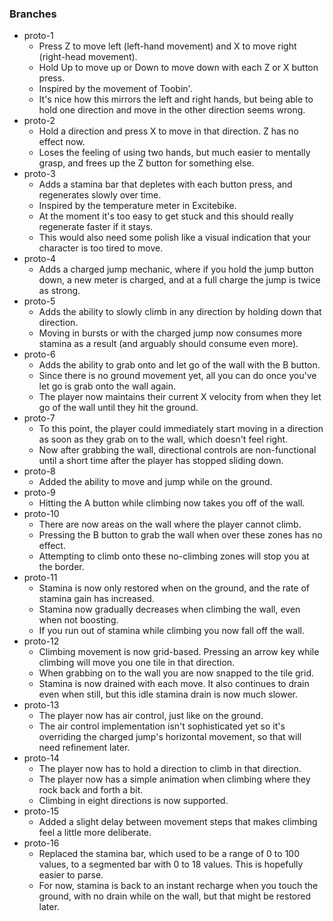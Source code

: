 ### Branches

- proto-1
  - Press Z to move left (left-hand movement) and X to move right (right-head movement).
  - Hold Up to move up or Down to move down with each Z or X button press.
  - Inspired by the movement of Toobin'.
  - It's nice how this mirrors the left and right hands, but being able to hold one direction and move in the other direction seems wrong.
- proto-2
  - Hold a direction and press X to move in that direction. Z has no effect now.
  - Loses the feeling of using two hands, but much easier to mentally grasp, and frees up the Z button for something else.
- proto-3
  - Adds a stamina bar that depletes with each button press, and regenerates slowly over time.
  - Inspired by the temperature meter in Excitebike.
  - At the moment it's too easy to get stuck and this should really regenerate faster if it stays.
  - This would also need some polish like a visual indication that your character is too tired to move.
- proto-4
  - Adds a charged jump mechanic, where if you hold the jump button down, a new meter is charged, and at a full charge the jump is twice as strong.
- proto-5
  - Adds the ability to slowly climb in any direction by holding down that direction.
  - Moving in bursts or with the charged jump now consumes more stamina as a result (and arguably should consume even more).
- proto-6
  - Adds the ability to grab onto and let go of the wall with the B button.
  - Since there is no ground movement yet, all you can do once you've let go is grab onto the wall again.
  - The player now maintains their current X velocity from when they let go of the wall until they hit the ground.
- proto-7
  - To this point, the player could immediately start moving in a direction as soon as they grab on to the wall, which doesn't feel right.
  - Now after grabbing the wall, directional controls are non-functional until a short time after the player has stopped sliding down.
- proto-8
  - Added the ability to move and jump while on the ground.
- proto-9
  - Hitting the A button while climbing now takes you off of the wall.
- proto-10
  - There are now areas on the wall where the player cannot climb.
  - Pressing the B button to grab the wall when over these zones has no effect.
  - Attempting to climb onto these no-climbing zones will stop you at the border.
- proto-11
  - Stamina is now only restored when on the ground, and the rate of stamina gain has increased.
  - Stamina now gradually decreases when climbing the wall, even when not boosting.
  - If you run out of stamina while climbing you now fall off the wall.
- proto-12
  - Climbing movement is now grid-based. Pressing an arrow key while climbing will move you one tile in that direction.
  - When grabbing on to the wall you are now snapped to the tile grid.
  - Stamina is now drained with each move. It also continues to drain even when still, but this idle stamina drain is now much slower.
- proto-13
  - The player now has air control, just like on the ground.
  - The air control implementation isn't sophisticated yet so it's overriding the charged jump's horizontal movement, so that will need refinement later.
- proto-14
  - The player now has to hold a direction to climb in that direction.
  - The player now has a simple animation when climbing where they rock back and forth a bit.
  - Climbing in eight directions is now supported.
- proto-15
  - Added a slight delay between movement steps that makes climbing feel a little more deliberate.
- proto-16
  - Replaced the stamina bar, which used to be a range of 0 to 100 values, to a segmented bar with 0 to 18 values. This is hopefully easier to parse.
  - For now, stamina is back to an instant recharge when you touch the ground, with no drain while on the wall, but that might be restored later.
